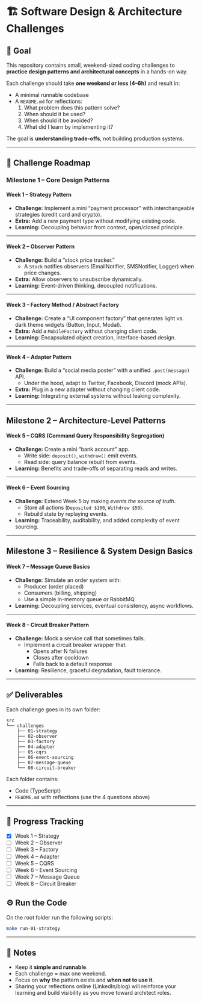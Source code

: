 # 🏗️ Software Design & Architecture Challenges

## 🎯 Goal
This repository contains small, weekend-sized coding challenges to **practice design patterns and architectural concepts** in a hands-on way.  

Each challenge should take **one weekend or less (4–6h)** and result in:
- A minimal runnable codebase
- A `README.md` for reflections:
  1. What problem does this pattern solve?
  2. When should it be used?
  3. When should it be avoided?
  4. What did I learn by implementing it?

The goal is **understanding trade-offs**, not building production systems.

---

## 📅 Challenge Roadmap

### Milestone 1 – Core Design Patterns

#### Week 1 – Strategy Pattern
- **Challenge:** Implement a mini “payment processor” with interchangeable strategies (credit card and crypto).
- **Extra:** Add a new payment type without modifying existing code.
- **Learning:** Decoupling behavior from context, open/closed principle.

---

#### Week 2 – Observer Pattern
- **Challenge:** Build a “stock price tracker.”  
  - A `Stock` notifies observers (EmailNotifier, SMSNotifier, Logger) when price changes.  
- **Extra:** Allow observers to unsubscribe dynamically.  
- **Learning:** Event-driven thinking, decoupled notifications.

---

#### Week 3 – Factory Method / Abstract Factory
- **Challenge:** Create a “UI component factory” that generates light vs. dark theme widgets (Button, Input, Modal).  
- **Extra:** Add a `MobileFactory` without changing client code.  
- **Learning:** Encapsulated object creation, interface-based design.

---

#### Week 4 – Adapter Pattern
- **Challenge:** Build a “social media poster” with a unified `.post(message)` API.  
  - Under the hood, adapt to Twitter, Facebook, Discord (mock APIs).  
- **Extra:** Plug in a new adapter without changing client code.  
- **Learning:** Integrating external systems without leaking complexity.

---

## Milestone 2 – Architecture-Level Patterns

#### Week 5 – CQRS (Command Query Responsibility Segregation)
- **Challenge:** Create a mini “bank account” app.  
  - Write side: `deposit()`, `withdraw()` emit events.  
  - Read side: query balance rebuilt from events.  
- **Learning:** Benefits and trade-offs of separating reads and writes.

---

#### Week 6 – Event Sourcing
- **Challenge:** Extend Week 5 by making *events the source of truth*.  
  - Store all actions (`Deposited $100`, `Withdrew $50`).  
  - Rebuild state by replaying events.  
- **Learning:** Traceability, auditability, and added complexity of event sourcing.

---

## Milestone 3 – Resilience & System Design Basics

#### Week 7 – Message Queue Basics
- **Challenge:** Simulate an order system with:  
  - Producer (order placed)  
  - Consumers (billing, shipping)  
  - Use a simple in-memory queue or RabbitMQ.  
- **Learning:** Decoupling services, eventual consistency, async workflows.

---

#### Week 8 – Circuit Breaker Pattern
- **Challenge:** Mock a service call that sometimes fails.  
  - Implement a circuit breaker wrapper that:  
    - Opens after N failures  
    - Closes after cooldown  
    - Falls back to a default response  
- **Learning:** Resilience, graceful degradation, fault tolerance.

---

## ✅ Deliverables
Each challenge goes in its own folder:

```
src
└── challenges
    ├── 01-strategy
    ├── 02-observer
    ├── 03-factory
    ├── 04-adapter
    ├── 05-cqrs
    ├── 06-event-sourcing
    ├── 07-message-queue
    └── 08-circuit-breaker
```

Each folder contains:
- Code (TypeScript)
- `README.md` with reflections (use the 4 questions above)

---

## 🚀 Progress Tracking
- [X] Week 1 – Strategy  
- [ ] Week 2 – Observer  
- [ ] Week 3 – Factory  
- [ ] Week 4 – Adapter  
- [ ] Week 5 – CQRS  
- [ ] Week 6 – Event Sourcing  
- [ ] Week 7 – Message Queue  
- [ ] Week 8 – Circuit Breaker

## ⚙️ Run the Code
On the root folder run the following scripts:

``` bash
make run-01-strategy

```

---

## 📌 Notes
- Keep it **simple and runnable**.  
- Each challenge = max one weekend.  
- Focus on **why** the pattern exists and **when not to use it**.  
- Sharing your reflections online (LinkedIn/blog) will reinforce your learning and build visibility as you move toward architect roles.
